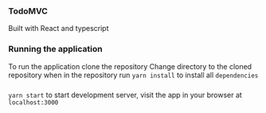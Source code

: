 ### TodoMVC

Built with React and typescript

### Running the application

To run the application clone the repository
Change directory to the cloned repository
when in the repository run `yarn install` to install all `dependencies`
###
`yarn start` to start development server, visit the app in your browser at `localhost:3000`
